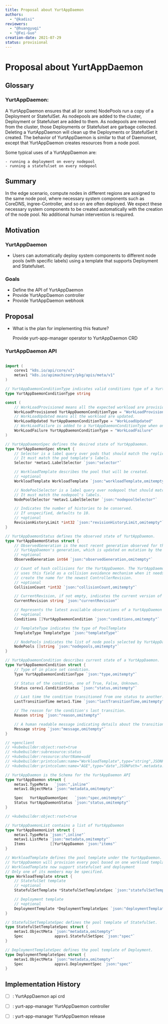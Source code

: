 ```yaml
---
title: Proposal about YurtAppDaemon
authors:
  - "@kadisi"
reviewers:
  - "@huangyuqi"
  - "@Fei-Guo"
creation-date: 2021-07-29
status: provisional 
---
```



# Proposal about YurtAppDaemon

## Glossary

### YurtAppDaemon:

A YurtAppDaemon ensures that all (or some) NodePools run a copy of a Deployment or StatefulSet. As nodepools are added to the cluster, Deployment or Statefulset are added to them. As nodepools are removed from the cluster, those Deployments or Statefulset are garbage collected. Deleting a YurtAppDaemon will clean up the Deployments or StatefulSet it created. The behavior of YurtAppDaemon is similar to that of Daemonset, except that YurtAppDaemon creates resources from a node pool.

  Some typical uses of a YurtAppDaemon are:
  
    - running a deployment on every nodepool
    - running a statefulset on every nodepool

## Summary

In the edge scenario, compute nodes in different regions are assigned to the same node pool, where necessary system components such as CoreDNS, ingree-Controller, and so on are often deployed. We expect these necessary system components to be created automatically with the creation of the node pool. No additional human intervention is required.

## Motivation

### YurtAppDaemon
- Users can automatically deploy system components to different node pools (with specific labels) using a template that supports Deployment and Statefulset.
 
### Goals
- Define the API of YurtAppDaemon 
- Provide YurtAppDaemon controller
- Provide YurtAppDaemon webhook 

## Proposal

- What is the plan for implementing this feature?

  Provide yurt-app-manager operator to YurtAppDaemon CRD

### YurtAppDaemon API

``` go

import (
	corev1 "k8s.io/api/core/v1"
	metav1 "k8s.io/apimachinery/pkg/apis/meta/v1"
)

// YurtAppDaemonConditionType indicates valid conditions type of a YurtAppDaemon.
type YurtAppDaemonConditionType string

const (
	// WorkLoadProvisioned means all the expected workload are provisioned
	WorkLoadProvisioned YurtAppDaemonConditionType = "WorkLoadProvisioned"
	// WorkLoadUpdated means all the workload are updated.
	WorkLoadUpdated YurtAppDaemonConditionType = "WorkLoadUpdated"
	// WorkLoadFailure is added to a YurtAppDaemonConditionType when one of its workload has failure during its own reconciling.
	WorkLoadFailure YurtAppDaemonConditionType = "WorkLoadFailure"
)

// YurtAppDaemonSpec defines the desired state of YurtAppDaemon.
type YurtAppDaemonSpec struct {
	// Selector is a label query over pods that should match the replica count.
	// It must match the pod template's labels.
	Selector *metav1.LabelSelector `json:"selector"`

	// WorkloadTemplate describes the pool that will be created.
	// +optional
	WorkloadTemplate WorkloadTemplate `json:"workloadTemplate,omitempty"`

	// NodePoolSelector is a label query over nodepool that should match the replica count.
	// It must match the nodepool's labels.
	NodePoolSelector *metav1.LabelSelector `json:"nodepoolSelector"`

	// Indicates the number of histories to be conserved.
	// If unspecified, defaults to 10.
	// +optional
	RevisionHistoryLimit *int32 `json:"revisionHistoryLimit,omitempty"`
}

// YurtAppDaemonStatus defines the observed state of YurtAppDaemon.
type YurtAppDaemonStatus struct {
	// ObservedGeneration is the most recent generation observed for this YurtAppDaemon. It corresponds to the
	// YurtAppDaemon's generation, which is updated on mutation by the API Server.
	// +optional
	ObservedGeneration int64 `json:"observedGeneration,omitempty"`

	// Count of hash collisions for the YurtAppDaemon. The YurtAppDaemon controller
	// uses this field as a collision avoidance mechanism when it needs to
	// create the name for the newest ControllerRevision.
	// +optional
	CollisionCount *int32 `json:"collisionCount,omitempty"`

	// CurrentRevision, if not empty, indicates the current version of the YurtAppDaemon.
	CurrentRevision string `json:"currentRevision"`

	// Represents the latest available observations of a YurtAppDaemon's current state.
	// +optional
	Conditions []YurtAppDaemonCondition `json:"conditions,omitempty"`

	// TemplateType indicates the type of PoolTemplate
	TemplateType TemplateType `json:"templateType"`

	// NodePools indicates the list of node pools selected by YurtAppDaemon
	NodePools []string `json:"nodepools,omitempty"`
}

// YurtAppDaemonCondition describes current state of a YurtAppDaemon.
type YurtAppDaemonCondition struct {
	// Type of in place set condition.
	Type YurtAppDaemonConditionType `json:"type,omitempty"`

	// Status of the condition, one of True, False, Unknown.
	Status corev1.ConditionStatus `json:"status,omitempty"`

	// Last time the condition transitioned from one status to another.
	LastTransitionTime metav1.Time `json:"lastTransitionTime,omitempty"`

	// The reason for the condition's last transition.
	Reason string `json:"reason,omitempty"`

	// A human readable message indicating details about the transition.
	Message string `json:"message,omitempty"`
}

// +genclient
// +kubebuilder:object:root=true
// +kubebuilder:subresource:status
// +kubebuilder:resource:shortName=udd
// +kubebuilder:printcolumn:name="WorkloadTemplate",type="string",JSONPath=".status.templateType",description="The WorkloadTemplate Type."
// +kubebuilder:printcolumn:name="AGE",type="date",JSONPath=".metadata.creationTimestamp",description="CreationTimestamp is a timestamp representing the server time when this object was created. It is not guaranteed to be set in happens-before order across separate operations. Clients may not set this value. It is represented in RFC3339 form and is in UTC."

// YurtAppDaemon is the Schema for the YurtAppDaemon API
type YurtAppDaemon struct {
	metav1.TypeMeta   `json:",inline"`
	metav1.ObjectMeta `json:"metadata,omitempty"`

	Spec   YurtAppDaemonSpec   `json:"spec,omitempty"`
	Status YurtAppDaemonStatus `json:"status,omitempty"`
}

// +kubebuilder:object:root=true

// YurtAppDaemonList contains a list of YurtAppDaemon
type YurtAppDaemonList struct {
	metav1.TypeMeta `json:",inline"`
	metav1.ListMeta `json:"metadata,omitempty"`
	Items           []YurtAppDaemon `json:"items"`
}

// WorkloadTemplate defines the pool template under the YurtAppDaemon.
// YurtAppDaemon will provision every pool based on one workload templates in WorkloadTemplate.
// WorkloadTemplate now support statefulset and deployment
// Only one of its members may be specified.
type WorkloadTemplate struct {
	// StatefulSet template
	// +optional
	StatefulSetTemplate *StatefulSetTemplateSpec `json:"statefulSetTemplate,omitempty"`

	// Deployment template
	// +optional
	DeploymentTemplate *DeploymentTemplateSpec `json:"deploymentTemplate,omitempty"`
}

// StatefulSetTemplateSpec defines the pool template of StatefulSet.
type StatefulSetTemplateSpec struct {
	metav1.ObjectMeta `json:"metadata,omitempty"`
	Spec              appsv1.StatefulSetSpec `json:"spec"`
}

// DeploymentTemplateSpec defines the pool template of Deployment.
type DeploymentTemplateSpec struct {
	metav1.ObjectMeta `json:"metadata,omitempty"`
	Spec              appsv1.DeploymentSpec `json:"spec"`
}


```

## Implementation History

+ [ ] : YurtAppDaemon api crd
+ [ ] : yurt-app-manager YurtAppDaemon controller
+ [ ] : yurt-app-manager YurtAppDaemon release

